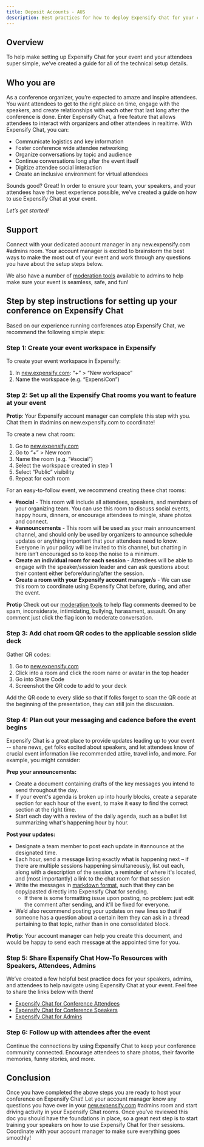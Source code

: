 ```yaml
---
title: Deposit Accounts - AUS
description: Best practices for how to deploy Expensify Chat for your conference
---
```

## Overview
To help make setting up Expensify Chat for your event and your attendees super simple, we’ve created a guide for all of the technical setup details.

## Who you are
As a conference organizer, you’re expected to amaze and inspire attendees. You want attendees to get to the right place on time, engage with the speakers, and create relationships with each other that last long after the conference is done. Enter Expensify Chat, a free feature that allows attendees to interact with organizers and other attendees in realtime. With Expensify Chat, you can:

- Communicate logistics and key information
- Foster conference wide attendee networking
- Organize conversations by topic and audience
- Continue conversations long after the event itself
- Digitize attendee social interaction
- Create an inclusive environment for virtual attendees

Sounds good? Great! In order to ensure your team, your speakers, and your attendees have the best experience possible, we’ve created a guide on how to use Expensify Chat at your event.

*Let’s get started!*


## Support
Connect with your dedicated account manager in any new.expensify.com #admins room. Your account manager is excited to brainstorm the best ways to make the most out of your event and work through any questions you have about the setup steps below.

We also have a number of [moderation tools](https://help.expensify.com/articles/other/Everything-About-Chat#flagging-content-as-offensive) available to admins to help make sure your event is seamless, safe, and fun!

## Step by step instructions for setting up your conference on Expensify Chat
Based on our experience running conferences atop Expensify Chat, we recommend the following simple steps:

### Step 1: Create your event workspace in Expensify
To create your event workspace in Expensify:
1. In [new.expensify.com](https://new.expensify.com): “+” > “New workspace”
1. Name the workspace (e.g. “ExpensiCon”)

### Step 2: Set up all the Expensify Chat rooms you want to feature at your event
**Protip**: Your Expensify account manager can complete this step with you. Chat them in #admins on new.expensify.com to coordinate!

To create a new chat room:
1. Go to [new.expensify.com](https://new.expensify.com)
1. Go to “+” > New room
1. Name the room (e.g. “#social”)
1. Select the workspace created in step 1
1. Select “Public” visibility
1. Repeat for each room

For an easy-to-follow event, we recommend creating these chat rooms:

- **#social** - This room will include all attendees, speakers, and members of your organizing team. You can use this room to discuss social events, happy hours, dinners, or encourage attendees to mingle, share photos and connect.
- **#announcements** - This room will be used as your main announcement channel, and should only be used by organizers to announce schedule updates or anything important that your attendees need to know. Everyone in your policy will be invited to this channel, but chatting in here isn’t encouraged so to keep the noise to a minimum.
- **Create an individual room for each session** - Attendees will be able to engage with the speaker/session leader and can ask questions about their content either before/during/after the session.
- **Create a room with your Expensify account manager/s** - We can use this room to coordinate using Expensify Chat before, during, and after the event.

**Protip** Check out our [moderation tools](https://help.expensify.com/articles/other/Everything-About-Chat#flagging-content-as-offensive) to help flag comments deemed to be spam, inconsiderate, intimidating, bullying, harassment, assault. On any comment just click the flag icon to moderate conversation.

### Step 3: Add chat room QR codes to the applicable session slide deck
Gather QR codes:
1. Go to [new.expensify.com](https://new.expensify.com)
1. Click into a room and click the room name or avatar in the top header
1. Go into Share Code
1. Screenshot the QR code to add to your deck

Add the QR code to every slide so that if folks forget to scan the QR code at the beginning of the presentation, they can still join the discussion.

### Step 4: Plan out your messaging and cadence before the event begins
Expensify Chat is a great place to provide updates leading up to your event -- share news, get folks excited about speakers, and let attendees know of crucial event information like recommended attire, travel info, and more. For example, you might consider:

**Prep your announcements:**
- Create a document containing drafts of the key messages you intend to send throughout the day.
- If your event's agenda is broken up into hourly blocks, create a separate section for each hour of the event, to make it easy to find the correct section at the right time.
- Start each day with a review of the daily agenda, such as a bullet list summarizing what's happening hour by hour.

**Post your updates:**
- Designate a team member to post each update in #announce at the designated time.
- Each hour, send a message listing exactly what is happening next – if there are multiple sessions happening simultaneously, list out each, along with a description of the session, a reminder of where it's located, and (most importantly) a link to the chat room for that session
- Write the messages in [markdown format](https://help.expensify.com/articles/other/Everything-About-Chat#how-to-format-text), such that they can be copy/pasted directly into Expensify Chat for sending.
  - If there is some formatting issue upon posting, no problem: just edit the comment after sending, and it'll be fixed for everyone.
- We’d also recommend posting your updates on new lines so that if someone has a question about a certain item they can ask in a thread pertaining to that topic, rather than in one consolidated block.

**Protip**: Your account manager can help you create this document, and would be happy to send each message at the appointed time for you.

### Step 5: Share Expensify Chat How-To Resources with Speakers, Attendees, Admins
We’ve created a few helpful best practice docs for your speakers, admins, and attendees to help navigate using Expensify Chat at your event. Feel free to share the links below with them!

- [Expensify Chat for Conference Attendees](https://help.expensify.com/articles/other/Expensify-Chat-For-Conference-Attendees)
- [Expensify Chat for Conference Speakers](https://help.expensify.com/articles/other/Expensify-Chat-For-Conference-Speakers)
- [Expensify Chat for Admins](https://help.expensify.com/articles/other/Expensify-Chat-For-Admins)

### Step 6: Follow up with attendees after the event
Continue the connections by using Expensify Chat to keep your conference community connected. Encourage attendees to share photos, their favorite memories, funny stories, and more.

## Conclusion
Once you have completed the above steps you are ready to host your conference on Expensify Chat! Let your account manager know any questions you have over in your [new.expensify.com](https://new.expensify.com) #admins room and start driving activity in your Expensify Chat rooms. Once you’ve reviewed this doc you should have the foundations in place, so a great next step is to start training your speakers on how to use Expensify Chat for their sessions. Coordinate with your account manager to make sure everything goes smoothly!